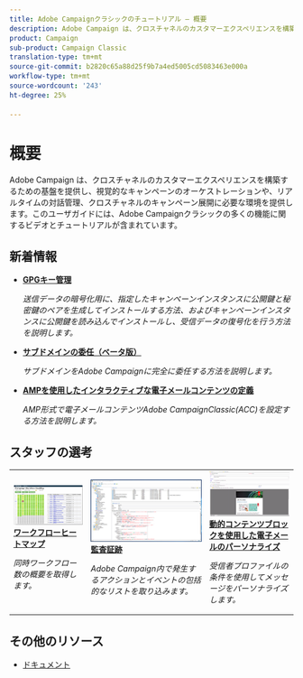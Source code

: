 ```yaml
---
title: Adobe Campaignクラシックのチュートリアル — 概要
description: Adobe Campaign は、クロスチャネルのカスタマーエクスペリエンスを構築するための基盤を提供し、視覚的なキャンペーンのオーケストレーションや、リアルタイムの対話管理、クロスチャネルのキャンペーン展開に必要な環境を提供します。このユーザガイドには、Adobe Campaign Standardの多くの機能に関するビデオとチュートリアルが含まれています。
product: Campaign
sub-product: Campaign Classic
translation-type: tm+mt
source-git-commit: b2820c65a88d25f9b7a4ed5005cd5083463e000a
workflow-type: tm+mt
source-wordcount: '243'
ht-degree: 25%

---
```



# 概要

Adobe Campaign は、クロスチャネルのカスタマーエクスペリエンスを構築するための基盤を提供し、視覚的なキャンペーンのオーケストレーションや、リアルタイムの対話管理、クロスチャネルのキャンペーン展開に必要な環境を提供します。このユーザガイドには、Adobe Campaignクラシックの多くの機能に関するビデオとチュートリアルが含まれています。

## 新着情報

* **[GPGキー管理](/help/acc/monitoring-campaign-classic/control-panel/gpg-key-management/gpg-key-management-overview.md)**

   *送信データの暗号化用に、指定したキャンペーンインスタンスに公開鍵と秘密鍵のペアを生成してインストールする方法、およびキャンペーンインスタンスに公開鍵を読み込んでインストールし、受信データの復号化を行う方法を説明します。*

* **[サブドメインの委任（ベータ版）](/help/acc/monitoring-campaign-classic/control-panel/subdomain-delegation.md)**

   *サブドメインをAdobe Campaignに完全に委任する方法を説明します。*

* **[AMPを使用したインタラクティブな電子メールコンテンツの定義](/help/acc/sending-messages/email-channel/defining-interactive-email-content-with-amp.md)**

   *AMP形式で電子メールコンテンツAdobe CampaignClassic(ACC)を設定する方法を説明します。*

## スタッフの選考

<table>
<tr>
  <td>
    <a href="./monitoring-campaign-classic/workflow-heatmap.md">
      <img alt="ワークフローヒートマップ（ビデオ）" src="./assets/workflow-heatmap.png"/>
    </a>
    <div>
      <a href="./monitoring-campaign-classic/workflow-heatmap.md">
    <strong>ワークフローヒートマップ</strong>
    </a>
    </div>
    <p>
    <em>同時ワークフロー数の概要を取得します。</em>
    <p>
  </td>
   <td>
    <a href="./monitoring-campaign-classic/audit-trail.md">
      <img alt="監査証跡（ビデオ）" src="./assets/acc-audit-trail.png" />
    </a>
    <div>
      <a href="./monitoring-campaign-classic/audit-trail.md">
    <strong>監査証跡</strong>
    </a>
    </div>
    <p>
    <em>Adobe Campaign内で発生するアクションとイベントの包括的なリストを取り込みます。</em>
    <p>
  </td>
  <td>
    <a href="./sending-messages/personalization-with-dynamic-content-blocks.md">
      <img alt="動的コンテンツブロックを使用した電子メールのパーソナライズ（ビデオ）" src="./assets/ACC-Personalization.png" />
    </a>
    <div>
      <a href="./sending-messages/personalization-with-dynamic-content-blocks.md">
    <strong>動的コンテンツブロックを使用した電子メールのパーソナライズ</strong>
    </a>
    </div>
    <p>
    <em>受信者プロファイルの条件を使用してメッセージをパーソナライズします。 </em>
    <p>
  </td>
</tr>
</table>

## その他のリソース

* [ドキュメント](https://docs.campaign.adobe.com/doc/AC/en/PTF_Starting_with_Adobe_Campaign_About_Adobe_Campaign_Classic.html)
